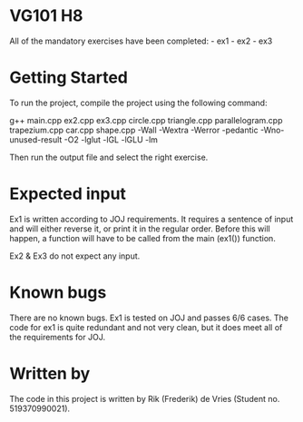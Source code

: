 # VG101 H8

All of the mandatory exercises have been completed:
	- ex1
	- ex2
	- ex3

# Getting Started

To run the project, compile the project using the following command:

g++ main.cpp ex2.cpp ex3.cpp circle.cpp triangle.cpp parallelogram.cpp trapezium.cpp car.cpp shape.cpp -Wall -Wextra -Werror -pedantic -Wno-unused-result -O2 -lglut -lGL -lGLU -lm

Then run the output file and select the right exercise.

# Expected input

Ex1 is written according to JOJ requirements. It requires a sentence of input and will either reverse it, or print it in the regular order. Before this will happen, a function will have to be called from the main (ex1()) function.

Ex2 & Ex3 do not expect any input.

# Known bugs

There are no known bugs. Ex1 is tested on JOJ and passes 6/6 cases. The code for ex1 is quite redundant and not very clean, but it does meet all of the requirements for JOJ.

# Written by

The code in this project is written by Rik (Frederik) de Vries (Student no. 519370990021).
